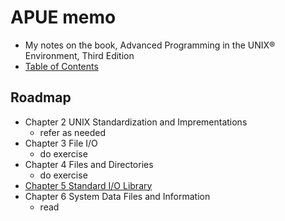 

# APUE memo

* My notes on the book, Advanced Programming in the UNIX® Environment, Third Edition
* [Table of Contents](http://apuebook.com/toc3e.html)

## Roadmap

* Chapter 2 UNIX Standardization and Imprementations
	* refer as needed
* Chapter 3 File I/O
	* do exercise
* Chapter 4 Files and Directories
	* do exercise
* [Chapter 5 Standard I/O Library](./apue_ch05)
* Chapter 6 System Data Files and Information
	* read


<!--stackedit_data:
eyJoaXN0b3J5IjpbLTE4NDM0MjQ2NDksODc0MTUzMDQsLTEyMz
UyMzk0NTgsNTE5MTcyMTQ2LDE3NTc2NjU3MTYsLTExODQ5MjM2
ODYsMTI5NTYwMjcyMCwxMDc4MTk1MDQsLTEyMzUyMzU2MjAsLT
k5NjMyNDE0NywxNDM0OTY0MDEsLTE4NzgwOTM2NDEsLTEyNjIy
MTg2NDgsLTM5ODkwNzU5MCwtMTI2MjIxODY0OCwyODM3NTE1Nj
QsMTkzNzIwMjc4Myw3NDk0MDU5NDYsLTMyNDU5ODM4LDE5NTgx
MDA2NjJdfQ==
-->
